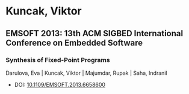 # Kuncak, Viktor

## EMSOFT 2013: 13th ACM SIGBED International Conference on Embedded Software

### Synthesis of Fixed-Point Programs
Darulova, Eva | Kuncak, Viktor | Majumdar, Rupak | Saha, Indranil
* DOI: [10.1109/EMSOFT.2013.6658600](https://doi.org/10.1109/EMSOFT.2013.6658600)


